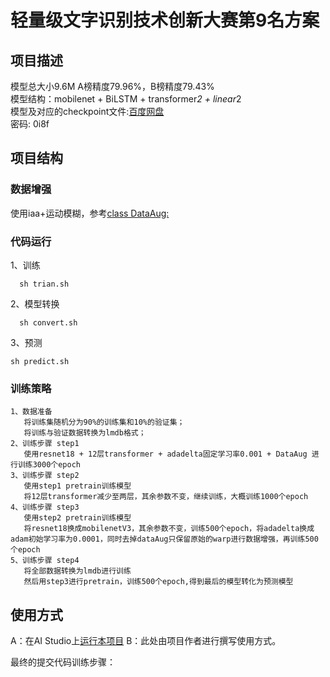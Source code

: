 # 轻量级文字识别技术创新大赛第9名方案

## 项目描述
模型总大小9.6M A榜精度79.96%，B榜精度79.43%  
模型结构：mobilenet + BiLSTM + transformer*2 + linear*2  
模型及对应的checkpoint文件:[百度网盘](https://pan.baidu.com/s/1QulS3av8WXWv4k8XN7xTHw)    
密码: 0i8f

## 项目结构

  ### 数据增强
  使用iaa+运动模糊，参考[class DataAug:](https://github.com/crossLi/Ultra_light_OCR_No.9/blob/2cb2a04704ed798a9af554aa91ff69923f3aaf8b/ppocr/data/imaug/rec_img_aug.py#L32)
  ### 代码运行
  1、训练  
  
  ```
    sh trian.sh
  ```
  2、模型转换
  ```
    sh convert.sh
  ```
  3、预测
   ```
   sh predict.sh
   ```
  ### 训练策略
    1、数据准备  
       将训练集随机分为90%的训练集和10%的验证集； 
       将训练与验证数据转换为lmdb格式；  
    2、训练步骤 step1  
       使用resnet18 + 12层transformer + adadelta固定学习率0.001 + DataAug 进行训练3000个epoch
    3、训练步骤 step2 
       使用step1 pretrain训练模型
       将12层transformer减少至两层，其余参数不变，继续训练，大概训练1000个epoch
    4、训练步骤 step3  
       使用step2 pretrain训练模型
       将resnet18换成mobilenetV3，其余参数不变，训练500个epoch，将adadelta换成adam初始学习率为0.0001，同时去掉dataAug只保留原始的warp进行数据增强，再训练500个epoch
    5、训练步骤 step4  
       将全部数据转换为lmdb进行训练
       然后用step3进行pretrain，训练500个epoch,得到最后的模型转化为预测模型
    
## 使用方式
A：在AI Studio上[运行本项目](https://aistudio.baidu.com/aistudio/usercenter)
B：此处由项目作者进行撰写使用方式。

最终的提交代码训练步骤：
